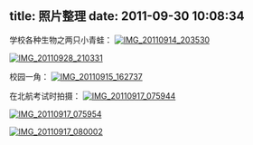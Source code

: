 title: 照片整理
date: 2011-09-30 10:08:34
---

学校各种生物之两只小青蛙：
[![](/uploads/2011/09/IMG_20110914_203530-250x186.jpg "IMG_20110914_203530")](/uploads/2011/09/IMG_20110914_203530-250x186.jpg)

[![](/uploads/2011/09/IMG_20110928_210331-250x186.jpg "IMG_20110928_210331")](/uploads/2011/09/IMG_20110928_210331-250x186.jpg)

校园一角：
[![](/uploads/2011/09/IMG_20110915_162737-250x186.jpg "IMG_20110915_162737")](/uploads/2011/09/IMG_20110915_162737-250x186.jpg)

在北航考试时拍摄：
[![](/uploads/2011/09/IMG_20110917_075944-e1317348566122-186x250.jpg "IMG_20110917_075944")](/uploads/2011/09/IMG_20110917_075944-e1317348566122-186x250.jpg)

[![](/uploads/2011/09/IMG_20110917_075954-e1317348624206-186x250.jpg "IMG_20110917_075954")](/uploads/2011/09/IMG_20110917_075954-e1317348624206-186x250.jpg)

[![](/uploads/2011/09/IMG_20110917_080002-250x186.jpg "IMG_20110917_080002")](/uploads/2011/09/IMG_20110917_080002-250x186.jpg)